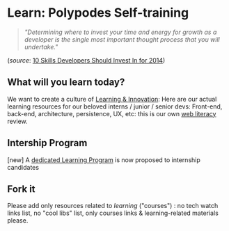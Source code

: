 Learn: Polypodes Self-training
==============================

> _"Determining where to invest your time and energy for growth as a developer is the single most important thought process that you will undertake."_

(_source_: [10 Skills Developers Should Invest In for 2014](https://medium.com/web-design-and-development/64eb28781489))

What will you learn today?
--------------------------

We want to create a culture of [Learning & Innovation](http://www.infoq.com/fr/articles/culture-learning-innovation): Here are our actual learning resources for our beloved interns / junior / senior devs: Front-end, back-end, architecture, persistence, UX, etc: this is our own [web literacy](https://wiki.mozilla.org/Webmaker/WebLiteracyMap) review.


Intership Program
-----------------

[new] A [dedicated Learning Program](Internship.md) is now proposed to internship candidates


Fork it
-------

Please add only resources related to *learning* ("courses") :
no tech watch links list, no "cool libs" list, only courses links & learning-related materials please.
